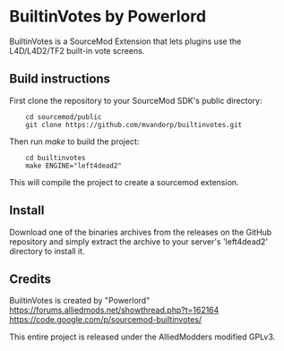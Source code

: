 BuiltinVotes by Powerlord
==============
BuiltinVotes is a SourceMod Extension that lets plugins use the L4D/L4D2/TF2 built-in vote screens.

Build instructions
--------------
First clone the repository to your SourceMod SDK's public directory:

        cd sourcemod/public
        git clone https://github.com/mvandorp/builtinvotes.git

Then run *make* to build the project:

        cd builtinvotes
        make ENGINE="left4dead2"

This will compile the project to create a sourcemod extension.

Install
--------------
Download one of the binaries archives from the releases on the GitHub repository and simply extract the archive to your server's 'left4dead2' directory to install it.

Credits
--------------
BuiltinVotes is created by "Powerlord"
https://forums.alliedmods.net/showthread.php?t=162164
https://code.google.com/p/sourcemod-builtinvotes/

This entire project is released under the AlliedModders modified GPLv3.